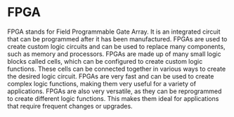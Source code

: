 # FPGA

FPGA stands for Field Programmable Gate Array. It is an integrated circuit that can be programmed after it has been manufactured. FPGAs are used to create custom logic circuits and can be used to replace many components, such as memory and processors. FPGAs are made up of many small logic blocks called cells, which can be configured to create custom logic functions. These cells can be connected together in various ways to create the desired logic circuit. FPGAs are very fast and can be used to create complex logic functions, making them very useful for a variety of applications. FPGAs are also very versatile, as they can be reprogrammed to create different logic functions. This makes them ideal for applications that require frequent changes or upgrades.

